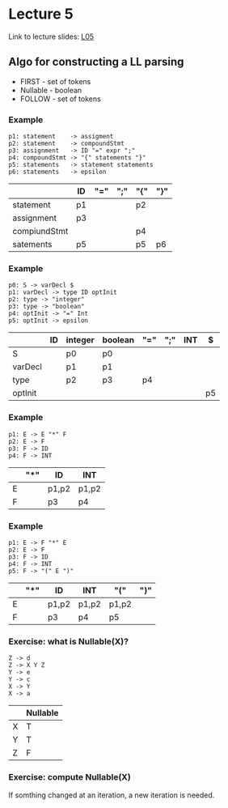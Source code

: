 # Lecture 5

Link to lecture slides: [L05](https://fileadmin.cs.lth.se/cs/Education/EDAN65/2022/lectures/L05A.pdf)

## Algo for constructing a LL parsing

- FIRST - set of tokens
- Nullable - boolean 
- FOLLOW - set of tokens

### Example 

```
p1: statement    -> assigment
p2: statement    -> compoundStmt
p3: assignment   -> ID "=" expr ";"
p4: compoundStmt -> "{" statements "}" 
p5: statements   -> statement statements 
p6: statements   -> epsilon
```

|              | ID  | "=" | ";" | "{" | "}" |
| ------------ | --- | --- | --- | --- | --- |
| statement    | p1  |     |     | p2  |     |
| assignment   | p3  |     |     |     |     |
| compiundStmt |     |     |     | p4  |     |
| satements    | p5  |     |     | p5  | p6  |


### Example 

```
p0: S -> varDecl $
p1: varDecl -> type ID optInit
p2: type -> "integer" 
p3: type -> "boolean" 
p4: optInit -> "=" Int
p5: optInit -> epsilon
```

|         | ID  | integer | boolean | "=" | ";" | INT | $   |
| ------- | --- | ------- | ------- | --- | --- | --- | --- |
| S       |     | p0      | p0      |     |     |     |     |
| varDecl |     | p1      | p1      |     |     |     |     |
| type    |     | p2      | p3      | p4  |     |     |     |
| optInit |     |         |         |     |     |     | p5  |


### Example

```
p1: E -> E "*" F
p2: E -> F
p3: F -> ID
p4: F -> INT
```

|     | "*" | ID    | INT   |
| --- | --- | ----- | ----- |
| E   |     | p1,p2 | p1,p2 |
| F   |     | p3    | p4    |

### Example

```
p1: E -> F "*" E
p2: E -> F
p3: F -> ID
p4: F -> INT
p5: F -> "(" E ")"
```

|     | "*" | ID    | INT   | "("   | ")" |
| --- | --- | ----- | ----- | ----- | --- |
| E   |     | p1,p2 | p1,p2 | p1,p2 |     |
| F   |     | p3    | p4    | p5    |     |

### Exercise: what is Nullable(X)?

```
Z -> d
Z -> X Y Z
Y -> e
Y -> c
X -> Y
X -> a
```

|     | Nullable |
| --- | -------- |
| X   | T        |
| Y   | T        |
| Z   | F        |

### Exercise: compute Nullable(X)

If somthing changed at an iteration, a new iteration is needed.